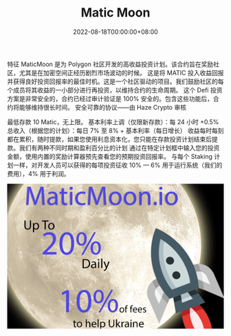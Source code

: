 ﻿---
title: "Matic Moon"
description: "MaticMoon 是为 Polygon 社区开发的高收益投资计划。该合约旨在奖励社区，尤其是在这个时候"
date: 2022-08-18T00:00:00+08:00
lastmod: 2022-08-18T00:00:00+08:00
draft: false
authors: ["boogArno"]
featuredImage: "matic-moon.png"
tags: ["High risk","Matic Moon"]
categories: ["nfts"]
nfts: ["High risk"]
blockchain: "Polygon"
website: "https://maticmoon.io/"
twitter: "https://twitter.com/MaticMoon2"
discord: ""
telegram: "https://t.me/maticmoonsupport"
github: ""
youtube: ""
twitch: ""
facebook: ""
instagram: ""
reddit: ""
medium: ""
steam: ""
gitbook: ""
googleplay: ""
appstore: ""
status: "Live"
weight: 
lightgallery: true
toc: true
pinned: false
recommend: false
recommend1: false
---
特征
MaticMoon 是为 Polygon 社区开发的高收益投资计划。该合约旨在奖励社区，尤其是在加密空间正经历剧烈市场波动的时候。
这是将 MATIC 投入收益回报并获得良好投资回报率的最佳时机。这是一个社区驱动的项目。我们鼓励社区的每个成员将其收益的一小部分进行再投资，以维持合约的生命周期。
这个 Defi 投资方案是非常安全的，合约已经过审计验证是 100% 安全的。包含这些功能后，合约将能够维持很长时间。
安全可靠的协议——由 Haze Crypto 审核

  最低存款 10 Matic，无上限。
  基本利率上调（仅限新存款）：每 24 小时 +0.5%
  总收入（根据您的计划）：每日 7% 至 8% + 基本利率（每日增长）
  收益每时每刻都在累积，随时提款，如果您使用利息资本化，您只能在存款投资计划结束后提款。我们有两种不同时期和盈利百分比的计划
  通过在特定计划框中输入您的投资金额，使用内置的奖励计算器预先查看您的预期投资回报率。
  与每个 Staking 计划一样，对开发人员可以获得的每项投资征收 10% — 6% 用于运行系统（我们的费用），4% 用于利润。

![maticmoon-dapp-high-risk-matic-image2_f1db40eb5134ac3ad6065393d0b971ed](maticmoon-dapp-high-risk-matic-image2_f1db40eb5134ac3ad6065393d0b971ed.png)